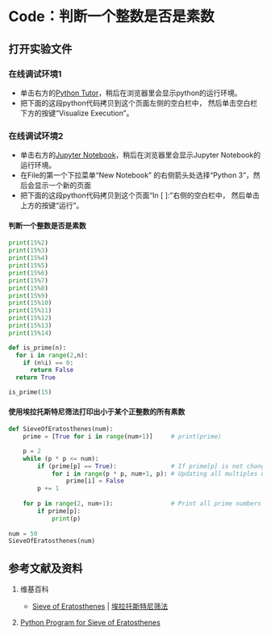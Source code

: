 # Code：判断一个整数是否是素数

## 打开实验文件

### 在线调试环境1 

- 单击右方的[Python Tutor](https://pythontutor.com/visualize.html#mode=edit)，稍后在浏览器里会显示python的运行环境。
- 把下面的这段python代码拷贝到这个页面左侧的空白栏中， 然后单击空白栏下方的按键“Visualize Execution”。

### 在线调试环境2

- 单击右方的[Jupyter Notebook](https://mybinder.org/v2/gh/ipython/ipython-in-depth/master?filepath=binder/Index.ipynb)，稍后在浏览器里会显示Jupyter Notebook的运行环境。
- 在File的第一个下拉菜单“New Notebook” 的右侧箭头处选择“Python 3”，然后会显示一个新的页面
- 把下面的这段python代码拷贝到这个页面“In [ ]:”右侧的空白栏中， 然后单击上方的按键“运行”。

#### 判断一个整数是否是素数

```python
print(15%2)
print(15%3)
print(15%4) 
print(15%5)
print(15%6)
print(15%7)
print(15%8)
print(15%9)
print(15%10)
print(15%11)
print(15%12)
print(15%13)
print(15%14)
```

```python
def is_prime(n):
  for i in range(2,n):
    if (n%i) == 0:
      return False
  return True

is_prime(15)
```

#### 使用埃拉托斯特尼筛法打印出小于某个正整数的所有素数



```python
def SieveOfEratosthenes(num):
    prime = [True for i in range(num+1)]     # print(prime)

    p = 2
    while (p * p <= num):     
        if (prime[p] == True):               # If prime[p] is not changed, then it is a prime            
            for i in range(p * p, num+1, p): # Updating all multiples of p
                prime[i] = False
        p += 1
  
    for p in range(2, num+1):                # Print all prime numbers
        if prime[p]:
            print(p)
  
num = 50
SieveOfEratosthenes(num)
```

## 参考文献及资料

1. 维基百科
	- [Sieve of Eratosthenes](https://en.wikipedia.org/wiki/Sieve_of_Eratosthenes) | [埃拉托斯特尼筛法](https://zh.wikipedia.org/wiki/埃拉托斯特尼筛法)

2. [Python Program for Sieve of Eratosthenes](https://www.geeksforgeeks.org/python-program-for-sieve-of-eratosthenes/)

